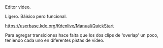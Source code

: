 Editor video.

Ligero.
Báisico pero funcional.


https://userbase.kde.org/Kdenlive/Manual/QuickStart

Para agregar transiciones hace falta que los dos clips de 'overlap' un poco, teniendo cada uno en diferentes pistas de vídeo.
